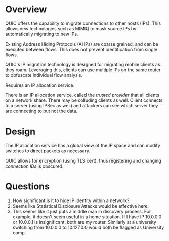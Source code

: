 # Overview
QUIC offers the capability to migrate connections to other hosts (IPs). This
allows new technologies such as MIMIQ to mask source IPs by automatically
migrating to new IPs.

Existing Address Hiding Protocols (AHPs) are coarse grained, and can be executed
between flows. This does not prevent identification from single flows.

QUIC's IP migration technology is designed for migrating mobile clients as they
roam. Leveraging this, clients can use multiple IPs on the same router to
obfuscate individual flow analysis.

Requires an IP allocation service.

There is an IP allocation service, called the *trusted provider* that all
clients on a network share. There may be colluding clients as well. Client
connects to a server (using IPSec as well) and attackers can see which server
they are connecting to but not the data.

# Design
The IP allocation service has a global view  of the IP space and can modify
switches to direct packets as necessary.

QUIC allows for encryption (using TLS cert), thus registering and changing
*connection IDs* is obscured.

# Questions
1. How significant is it to hide IP identity within a network?
2. Seems like Statistical Disclosure Attacks would be effective here.
3. This seems like it just puts a middle man in discovery process. For example,
   it doesn't seem useful in a home situation. If I have IP 10.0.0.0 or 10.0.0.1
   is insignificant, both are my router. Similarly at a university switching
   from 10.0.0.0 to 10.127.0.0 would both be flagged as University comp.
